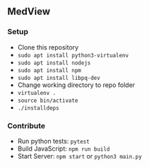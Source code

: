 ## MedView

### Setup
 - Clone this repository
 - `sudo apt install python3-virtualenv`
 - `sudo apt install nodejs`
 - `sudo apt install npm`
 - `sudo apt install libpq-dev`
 - Change working directory to repo folder
 - `virtualenv .`
 - `source bin/activate`
 - `./installdeps`

### Contribute
 - Run python tests: `pytest`
 - Build JavaScript: `npm run build`
 - Start Server: `npm start` or `python3 main.py`
